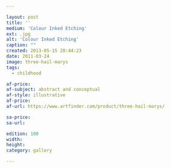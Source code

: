 ```yaml
---

layout: post
title: ''
medium: 'Colour Inked Etching'
ext: .jpg
alt: 'Colour Inked Etching'
caption: ""
created: 2013-05-15 20:44:23
date: 2011-03-24
image: three-hail-marys
tags:
  - childhood

af-price:
af-subject: abstract and conceptual
af-style: illustrative
af-price:
af-url: https://www.artfinder.com/product/three-hail-marys/

sa-price:
sa-url:

edition: 100
width:
height:
category: gallery

---
```

